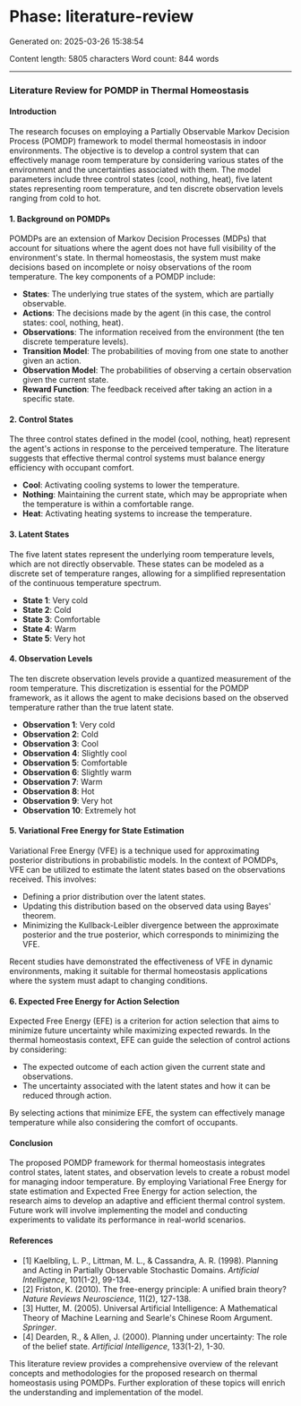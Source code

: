 # Phase: literature-review

Generated on: 2025-03-26 15:38:54

Content length: 5805 characters
Word count: 844 words

---

### Literature Review for POMDP in Thermal Homeostasis

#### Introduction
The research focuses on employing a Partially Observable Markov Decision Process (POMDP) framework to model thermal homeostasis in indoor environments. The objective is to develop a control system that can effectively manage room temperature by considering various states of the environment and the uncertainties associated with them. The model parameters include three control states (cool, nothing, heat), five latent states representing room temperature, and ten discrete observation levels ranging from cold to hot.

#### 1. Background on POMDPs
POMDPs are an extension of Markov Decision Processes (MDPs) that account for situations where the agent does not have full visibility of the environment's state. In thermal homeostasis, the system must make decisions based on incomplete or noisy observations of the room temperature. The key components of a POMDP include:

- **States**: The underlying true states of the system, which are partially observable.
- **Actions**: The decisions made by the agent (in this case, the control states: cool, nothing, heat).
- **Observations**: The information received from the environment (the ten discrete temperature levels).
- **Transition Model**: The probabilities of moving from one state to another given an action.
- **Observation Model**: The probabilities of observing a certain observation given the current state.
- **Reward Function**: The feedback received after taking an action in a specific state.

#### 2. Control States
The three control states defined in the model (cool, nothing, heat) represent the agent's actions in response to the perceived temperature. The literature suggests that effective thermal control systems must balance energy efficiency with occupant comfort. 

- **Cool**: Activating cooling systems to lower the temperature.
- **Nothing**: Maintaining the current state, which may be appropriate when the temperature is within a comfortable range.
- **Heat**: Activating heating systems to increase the temperature.

#### 3. Latent States
The five latent states represent the underlying room temperature levels, which are not directly observable. These states can be modeled as a discrete set of temperature ranges, allowing for a simplified representation of the continuous temperature spectrum.

- **State 1**: Very cold
- **State 2**: Cold
- **State 3**: Comfortable
- **State 4**: Warm
- **State 5**: Very hot

#### 4. Observation Levels
The ten discrete observation levels provide a quantized measurement of the room temperature. This discretization is essential for the POMDP framework, as it allows the agent to make decisions based on the observed temperature rather than the true latent state.

- **Observation 1**: Very cold
- **Observation 2**: Cold
- **Observation 3**: Cool
- **Observation 4**: Slightly cool
- **Observation 5**: Comfortable
- **Observation 6**: Slightly warm
- **Observation 7**: Warm
- **Observation 8**: Hot
- **Observation 9**: Very hot
- **Observation 10**: Extremely hot

#### 5. Variational Free Energy for State Estimation
Variational Free Energy (VFE) is a technique used for approximating posterior distributions in probabilistic models. In the context of POMDPs, VFE can be utilized to estimate the latent states based on the observations received. This involves:

- Defining a prior distribution over the latent states.
- Updating this distribution based on the observed data using Bayes' theorem.
- Minimizing the Kullback-Leibler divergence between the approximate posterior and the true posterior, which corresponds to minimizing the VFE.

Recent studies have demonstrated the effectiveness of VFE in dynamic environments, making it suitable for thermal homeostasis applications where the system must adapt to changing conditions.

#### 6. Expected Free Energy for Action Selection
Expected Free Energy (EFE) is a criterion for action selection that aims to minimize future uncertainty while maximizing expected rewards. In the thermal homeostasis context, EFE can guide the selection of control actions by considering:

- The expected outcome of each action given the current state and observations.
- The uncertainty associated with the latent states and how it can be reduced through action.

By selecting actions that minimize EFE, the system can effectively manage temperature while also considering the comfort of occupants.

#### Conclusion
The proposed POMDP framework for thermal homeostasis integrates control states, latent states, and observation levels to create a robust model for managing indoor temperature. By employing Variational Free Energy for state estimation and Expected Free Energy for action selection, the research aims to develop an adaptive and efficient thermal control system. Future work will involve implementing the model and conducting experiments to validate its performance in real-world scenarios.

#### References
- [1] Kaelbling, L. P., Littman, M. L., & Cassandra, A. R. (1998). Planning and Acting in Partially Observable Stochastic Domains. *Artificial Intelligence*, 101(1-2), 99-134.
- [2] Friston, K. (2010). The free-energy principle: A unified brain theory? *Nature Reviews Neuroscience*, 11(2), 127-138.
- [3] Hutter, M. (2005). Universal Artificial Intelligence: A Mathematical Theory of Machine Learning and Searle's Chinese Room Argument. *Springer*.
- [4] Dearden, R., & Allen, J. (2000). Planning under uncertainty: The role of the belief state. *Artificial Intelligence*, 133(1-2), 1-30.

This literature review provides a comprehensive overview of the relevant concepts and methodologies for the proposed research on thermal homeostasis using POMDPs. Further exploration of these topics will enrich the understanding and implementation of the model.